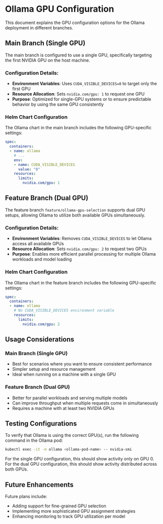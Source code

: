 # Ollama GPU Configuration

This document explains the GPU configuration options for the Ollama deployment in different branches.

## Main Branch (Single GPU)

The main branch is configured to use a single GPU, specifically targeting the first NVIDIA GPU on the host machine.

### Configuration Details:

- **Environment Variables**: Uses `CUDA_VISIBLE_DEVICES=0` to target only the first GPU
- **Resource Allocation**: Sets `nvidia.com/gpu: 1` to request one GPU
- **Purpose**: Optimized for single-GPU systems or to ensure predictable behavior by using the same GPU consistently

### Helm Chart Configuration

The Ollama chart in the main branch includes the following GPU-specific settings:

```yaml
spec:
  containers:
  - name: ollama
    # ...
    env:
    - name: CUDA_VISIBLE_DEVICES
      value: "0"
    resources:
      limits:
        nvidia.com/gpu: 1
```

## Feature Branch (Dual GPU)

The feature branch `feature/ollama-gpu-selection` supports dual GPU setups, allowing Ollama to utilize both available GPUs simultaneously.

### Configuration Details:

- **Environment Variables**: Removes `CUDA_VISIBLE_DEVICES` to let Ollama access all available GPUs
- **Resource Allocation**: Sets `nvidia.com/gpu: 2` to request two GPUs
- **Purpose**: Enables more efficient parallel processing for multiple Ollama workloads and model loading

### Helm Chart Configuration

The Ollama chart in the feature branch includes the following GPU-specific settings:

```yaml
spec:
  containers:
  - name: ollama
    # No CUDA_VISIBLE_DEVICES environment variable
    resources:
      limits:
        nvidia.com/gpu: 2
```

## Usage Considerations

### Main Branch (Single GPU)

- Best for scenarios where you want to ensure consistent performance
- Simpler setup and resource management
- Ideal when running on a machine with a single GPU

### Feature Branch (Dual GPU)

- Better for parallel workloads and serving multiple models
- Can improve throughput when multiple requests come in simultaneously
- Requires a machine with at least two NVIDIA GPUs

## Testing Configurations

To verify that Ollama is using the correct GPU(s), run the following command in the Ollama pod:

```bash
kubectl exec -it -n ollama <ollama-pod-name> -- nvidia-smi
```

For the single GPU configuration, this should show activity only on GPU 0.
For the dual GPU configuration, this should show activity distributed across both GPUs.

## Future Enhancements

Future plans include:
- Adding support for fine-grained GPU selection
- Implementing more sophisticated GPU assignment strategies
- Enhancing monitoring to track GPU utilization per model
